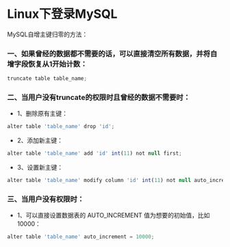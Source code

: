 # Linux下登录MySQL
MySQL自增主键归零的方法：

### 一、如果曾经的数据都不需要的话，可以直接清空所有数据，并将自增字段恢复从1开始计数：
```js
truncate table table_name;
```
### 二、当用户没有truncate的权限时且曾经的数据不需要时：
* 1、删除原有主键：

```js
alter table 'table_name' drop 'id';
```
* 2、添加新主键：

```js
alter table 'table_name' add 'id' int(11) not null first;
```
* 3、设置新主键：

```js
alter table 'table_name' modify column 'id' int(11) not null auto_increment, add primary key(id);
```
### 三、当用户没有权限时：
* 1、可以直接设置数据表的 AUTO_INCREMENT 值为想要的初始值，比如10000：
```js
alter table 'table_name' auto_increment = 10000;
```
